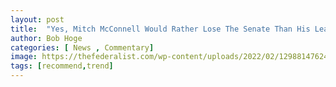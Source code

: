 ```yaml
---
layout: post
title:  "Yes, Mitch McConnell Would Rather Lose The Senate Than His Leadership Status"
author: Bob Hoge
categories: [ News , Commentary]
image: https://thefederalist.com/wp-content/uploads/2022/02/12988147624_dd3424d28a_k-e1644614714553-1200x675.jpg
tags: [recommend,trend]
---
```


<!--stackedit_data:
eyJoaXN0b3J5IjpbLTEzODQxODM0MzVdfQ==
-->